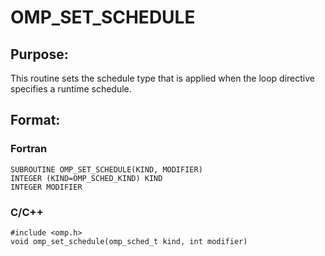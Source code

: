 # OMP_SET_SCHEDULE

## Purpose:

This routine sets the schedule type that is applied when the loop directive specifies a runtime schedule.

## Format:

### Fortran	
```
SUBROUTINE OMP_SET_SCHEDULE(KIND, MODIFIER)
INTEGER (KIND=OMP_SCHED_KIND) KIND
INTEGER MODIFIER
```

### C/C++	
```
#include <omp.h>
void omp_set_schedule(omp_sched_t kind, int modifier)
```
